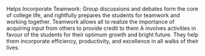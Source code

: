 
Helps Incorporate Teamwork: Group discussions and debates form the core of college life, and rightfully prepares the students for teamwork and working together. Teamwork allows all to realize the importance of acquiring input from others to provide credit to them
A involves activities in favour of the students for their optimum growth and bright future. They help them incorporate efficiency, productivity, and excellence in all walks of their lives.

